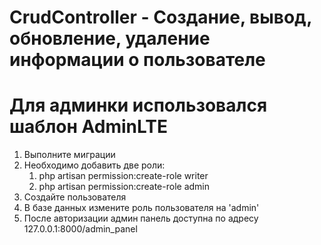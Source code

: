 # CrudController - Создание, вывод, обновление, удаление информации о пользователе
# Для админки использовался шаблон AdminLTE

1. Выполните миграции
2. Необходимо добавить две роли:
    1. php artisan permission:create-role writer
    2. php artisan permission:create-role admin
3. Создайте пользователя
4. В базе данных измените роль пользователя на 'admin'
5. После авторизации админ панель доступна по адресу 127.0.0.1:8000/admin_panel
